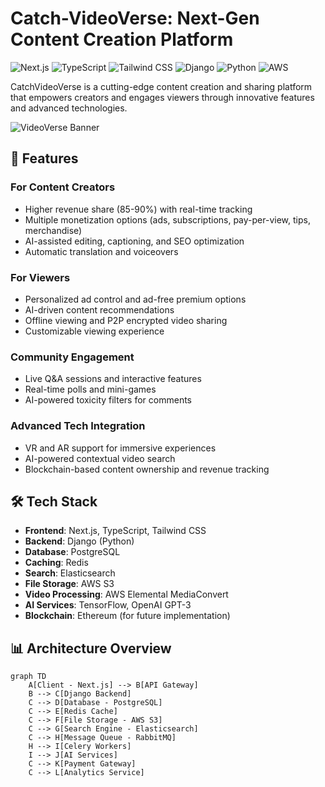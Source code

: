 # Catch-VideoVerse: Next-Gen Content Creation Platform

![Next.js](https://img.shields.io/badge/Next.js-000000?style=for-the-badge&logo=next.js&logoColor=white)
![TypeScript](https://img.shields.io/badge/TypeScript-007ACC?style=for-the-badge&logo=typescript&logoColor=white)
![Tailwind CSS](https://img.shields.io/badge/Tailwind_CSS-38B2AC?style=for-the-badge&logo=tailwind-css&logoColor=white)
![Django](https://img.shields.io/badge/Django-092E20?style=for-the-badge&logo=django&logoColor=white)
![Python](https://img.shields.io/badge/Python-3776AB?style=for-the-badge&logo=python&logoColor=white)
![AWS](https://img.shields.io/badge/AWS-Amazon%20Web%20Services-orange?logo=amazon-aws&style=for-the-badge)

CatchVideoVerse is a cutting-edge content creation and sharing platform that empowers creators and engages viewers through innovative features and advanced technologies.

![VideoVerse Banner](https://via.placeholder.com/1200x300?text=Catch:+Next-Gen+Content+Creation+Platform)

## 🚀 Features

### For Content Creators
- Higher revenue share (85-90%) with real-time tracking
- Multiple monetization options (ads, subscriptions, pay-per-view, tips, merchandise)
- AI-assisted editing, captioning, and SEO optimization
- Automatic translation and voiceovers

### For Viewers
- Personalized ad control and ad-free premium options
- AI-driven content recommendations
- Offline viewing and P2P encrypted video sharing
- Customizable viewing experience

### Community Engagement
- Live Q&A sessions and interactive features
- Real-time polls and mini-games
- AI-powered toxicity filters for comments

### Advanced Tech Integration
- VR and AR support for immersive experiences
- AI-powered contextual video search
- Blockchain-based content ownership and revenue tracking

## 🛠️ Tech Stack

- **Frontend**: Next.js, TypeScript, Tailwind CSS
- **Backend**: Django (Python)
- **Database**: PostgreSQL
- **Caching**: Redis
- **Search**: Elasticsearch
- **File Storage**: AWS S3
- **Video Processing**: AWS Elemental MediaConvert
- **AI Services**: TensorFlow, OpenAI GPT-3
- **Blockchain**: Ethereum (for future implementation)

## 📊 Architecture Overview

```mermaid
graph TD
    A[Client - Next.js] --> B[API Gateway]
    B --> C[Django Backend]
    C --> D[Database - PostgreSQL]
    C --> E[Redis Cache]
    C --> F[File Storage - AWS S3]
    C --> G[Search Engine - Elasticsearch]
    C --> H[Message Queue - RabbitMQ]
    H --> I[Celery Workers]
    I --> J[AI Services]
    C --> K[Payment Gateway]
    C --> L[Analytics Service]
